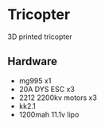 # Tricopter
3D printed tricopter


## Hardware
* mg995 x1
* 20A DYS ESC x3 
* 2212 2200kv motors x3
* kk2.1
* 1200mah 11.1v lipo

